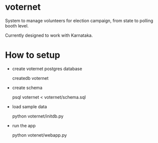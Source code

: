 voternet
========

System to manage volunteers for election campaign, from state to polling booth level.

Currently designed to work with Karnataka.

How to setup
============

* create voternet postgres database

    createdb voternet

* create schema

    psql voternet < voternet/schema.sql

* load sample data

    python voternet/initdb.py 

* run the app

    python votenet/webapp.py
